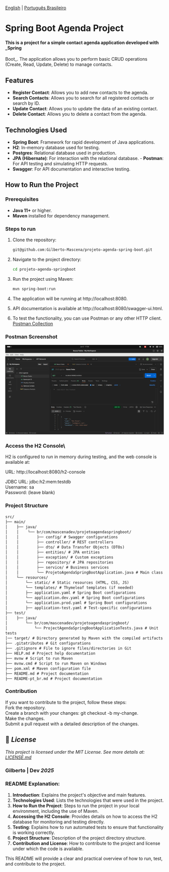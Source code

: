 [English](https://github.com/Gilberto-Mascena/projeto-agenda-spring-boot/blob/main/README.md) |
[Português Brasileiro](https://github.com/Gilberto-Mascena/projeto-agenda-spring-boot/blob/main/README-pt_br.md)

# Spring Boot Agenda Project

#### This is a project for a simple contact agenda application developed with _Spring
Boot_. The application allows you to perform basic CRUD operations (Create, Read, Update, Delete) to manage contacts.

## Features

- **Register Contact**: Allows you to add new contacts to the agenda.
- **Search Contacts**: Allows you to search for all registered contacts or search by ID.
- **Update Contact**: Allows you to update the data of an existing contact.
- **Delete Contact**: Allows you to delete a contact from the agenda.

## Technologies Used

- **Spring Boot**: Framework for rapid development of Java applications.
- **H2**: In-memory database used for testing.
- **Postgres**: Relational database used in production.
- **JPA (Hibernate)**: For interaction with the relational database. - **Postman**: For API testing and simulating HTTP
  requests.
- **Swagger**: For API documentation and interactive testing.

## How to Run the Project

### Prerequisites

- **Java 11+** or higher.
- **Maven** installed for dependency management.

### Steps to run

1. Clone the repository:

    ```bash
    git@github.com:Gilberto-Mascena/projeto-agenda-spring-boot.git

2. Navigate to the project directory:

    ```bash
    cd projeto-agenda-springboot

3. Run the project using Maven:

    ```bash
    mvn spring-boot:run

4. The application will be running at http://localhost:8080.

5. API documentation is available at http://localhost:8080/swagger-ui.html.
6. To test the functionality, you can use Postman or any other HTTP
   client. [Postman Collection](/docs/imgs/CRUD%20agenda.postman_collection.json)

### Postman Screenshot

![postman](/docs/imgs/screenshot-postman.png)

### Access the H2 Console\

H2 is configured to run in memory during testing, and the web console is available at:

URL: http://localhost:8080/h2-console

JDBC URL: jdbc:h2:mem:testdb\
Username: sa\
Password: (leave blank)

### Project Structure

``` text
src/
├── main/
│    ├── java/
│    │    └── br/com/mascenadev/projetoagendaspringboot/
│    │        ├── config/ # Swagger configurations
│    │        ├── controller/ # REST controllers
│    │        ├── dto/ # Data Transfer Objects (DTOs)
│    │        ├── entities/ # JPA entities
│    │        ├── exception/ # Custom exceptions
│    │        ├── repository/ # JPA repositories
│    │        ├── service/ # Business services
│    │        └── ProjetoAgendaSpringBootApplication.java # Main class
│    └── resources/
│        └── static/ # Static resources (HTML, CSS, JS)
│        └── templates/ # Thymeleaf templates (if needed)
│        ├── application.yaml # Spring Boot configurations
│        └── application.dev.yaml # Spring Boot configurations
│        └── application.prod.yaml # Spring Boot configurations
│        ├── application-test.yaml # Test-specific configurations
├── test/
│    ├── java/
│        └── br/com/mascenadev/projetoagendaspringboot/
│            └── ProjectAgendaSpringBootApplicationTests.java # Unit tests
│── target/ # Directory generated by Maven with the compiled artifacts
├── .gitatributes # Git configurations
├── .gitignore # File to ignore files/directories in Git
├── HELP.md # Project help documentation
├── mvnw # Script to run Maven
├── mvnw.cmd # Script to run Maven on Windows
├── pom.xml # Maven configuration file
├── README.md # Project documentation
├── README-pt_br.md # Project documentation
```

### Contribution

If you want to contribute to the project, follow these steps:\
Fork the repository.\
Create a branch with your changes: git checkout -b my-change.\
Make the changes.\
Submit a pull request with a detailed description of the changes.

## 📜 *License*

*This project is licensed under the MIT License. See more details at:* [_LICENSE.md_](/LICENSE.md)

### Gilberto | Dev _2025_

### README Explanation:

1. **Introduction**: Explains the project's objective and main features.
2. **Technologies Used**: Lists the technologies that were used in the project.
3. **How to Run the Project**: Steps to run the project in your local environment, including the use of Maven.
4. **Accessing the H2 Console**: Provides details on how to access the H2 database for monitoring and testing
   directly.
5. **Testing**: Explains how to run automated tests to ensure that functionality is working
   correctly.
6. **Project Structure**: Description of the project directory structure.
7. **Contribution and License**: How to contribute to the project and license under which the code is available.

This README will provide a clear and practical overview of how to run, test, and contribute to the project.